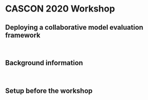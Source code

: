 # CASCON 2020 Workshop
## Deploying a collaborative model evaluation framework

<p>&nbsp;</p>


## Background information

<p>&nbsp;</p>


## Setup before the workshop

<p>&nbsp;</p>

